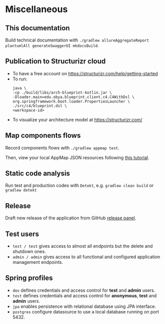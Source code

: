 # Miscellaneous

## This documentation
Build technical documentation with `./gradlew allureAggregateReport plantumlAll generateSwaggerUI mkdocsBuild`.

## Publication to Structurizr cloud
- To have a free account on https://structurizr.com/help/getting-started
- To run:
  ```
  java \
  -cp ./build/libs/arch-blueprint-kotlin.jar \
  -Dloader.main=edu.obya.blueprint.client.c4.C4WithDsl \
  org.springframework.boot.loader.PropertiesLauncher \
  ./src/c4/blueprint.dsl \
  <workspace-id>
  ```
- To visualize your architecture model at https://structurizr.com/

## Map components flows
Record components flows with `./gradlew appmap test`.

Then, view your local AppMap JSON resources following [this tutorial](https://github.com/vondacho/appmap-viewer#getting-started).

## Static code analysis
Run test and production codes with `Detekt`, e.g. `gradlew clean build` or `gradlew detekt`

## Release
Draft new release of the application from GitHub [release panel](https://github.com/vondacho/arch-blueprint-java/releases).

## Test users

- `test / test` gives access to almost all endpoints but the delete and shutdown ones.
- `admin / admin` gives access to all functional and configured application management endpoints.

## Spring profiles

- `dev` defines credentials and access control for **test** and **admin** users.
- `test` defines credentials and access control for **anonymous**, **test** and **admin** users.
- `jpa` enables persistence with relational database using JPA interface.
- `postgres` configure datasource to use a local database running on port 5432.
